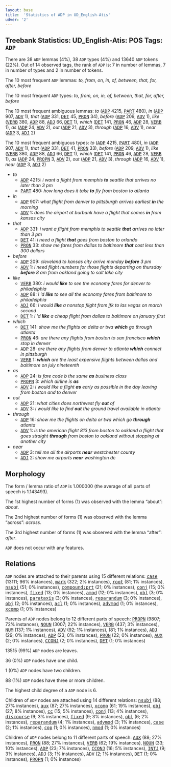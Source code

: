 ```yaml
---
layout: base
title:  'Statistics of ADP in UD_English-Atis'
udver: '2'
---
```


## Treebank Statistics: UD_English-Atis: POS Tags: `ADP`

There are 38 `ADP` lemmas (4%), 38 `ADP` types (4%) and 13640 `ADP` tokens (22%).
Out of 14 observed tags, the rank of `ADP` is: 7 in number of lemmas, 7 in number of types and 2 in number of tokens.

The 10 most frequent `ADP` lemmas: <em>to, from, on, in, of, between, that, for, after, before</em>

The 10 most frequent `ADP` types:  <em>to, from, on, in, of, between, that, for, after, before</em>

The 10 most frequent ambiguous lemmas: <em>to</em> (<tt><a href="en_atis-pos-ADP.html">ADP</a></tt> 4215, <tt><a href="en_atis-pos-PART.html">PART</a></tt> 480), <em>in</em> (<tt><a href="en_atis-pos-ADP.html">ADP</a></tt> 907, <tt><a href="en_atis-pos-ADV.html">ADV</a></tt> 1), <em>that</em> (<tt><a href="en_atis-pos-ADP.html">ADP</a></tt> 331, <tt><a href="en_atis-pos-DET.html">DET</a></tt> 45, <tt><a href="en_atis-pos-PRON.html">PRON</a></tt> 34), <em>before</em> (<tt><a href="en_atis-pos-ADP.html">ADP</a></tt> 209, <tt><a href="en_atis-pos-ADV.html">ADV</a></tt> 1), <em>like</em> (<tt><a href="en_atis-pos-VERB.html">VERB</a></tt> 380, <tt><a href="en_atis-pos-ADP.html">ADP</a></tt> 88, <tt><a href="en_atis-pos-ADJ.html">ADJ</a></tt> 66, <tt><a href="en_atis-pos-DET.html">DET</a></tt> 1), <em>which</em> (<tt><a href="en_atis-pos-DET.html">DET</a></tt> 141, <tt><a href="en_atis-pos-PRON.html">PRON</a></tt> 46, <tt><a href="en_atis-pos-ADP.html">ADP</a></tt> 28, <tt><a href="en_atis-pos-VERB.html">VERB</a></tt> 1), <em>as</em> (<tt><a href="en_atis-pos-ADP.html">ADP</a></tt> 24, <tt><a href="en_atis-pos-ADV.html">ADV</a></tt> 2), <em>out</em> (<tt><a href="en_atis-pos-ADP.html">ADP</a></tt> 21, <tt><a href="en_atis-pos-ADV.html">ADV</a></tt> 3), <em>through</em> (<tt><a href="en_atis-pos-ADP.html">ADP</a></tt> 16, <tt><a href="en_atis-pos-ADV.html">ADV</a></tt> 1), <em>near</em> (<tt><a href="en_atis-pos-ADP.html">ADP</a></tt> 3, <tt><a href="en_atis-pos-ADJ.html">ADJ</a></tt> 2)

The 10 most frequent ambiguous types:  <em>to</em> (<tt><a href="en_atis-pos-ADP.html">ADP</a></tt> 4215, <tt><a href="en_atis-pos-PART.html">PART</a></tt> 480), <em>in</em> (<tt><a href="en_atis-pos-ADP.html">ADP</a></tt> 907, <tt><a href="en_atis-pos-ADV.html">ADV</a></tt> 1), <em>that</em> (<tt><a href="en_atis-pos-ADP.html">ADP</a></tt> 331, <tt><a href="en_atis-pos-DET.html">DET</a></tt> 41, <tt><a href="en_atis-pos-PRON.html">PRON</a></tt> 33), <em>before</em> (<tt><a href="en_atis-pos-ADP.html">ADP</a></tt> 209, <tt><a href="en_atis-pos-ADV.html">ADV</a></tt> 1), <em>like</em> (<tt><a href="en_atis-pos-VERB.html">VERB</a></tt> 380, <tt><a href="en_atis-pos-ADP.html">ADP</a></tt> 88, <tt><a href="en_atis-pos-ADJ.html">ADJ</a></tt> 66, <tt><a href="en_atis-pos-DET.html">DET</a></tt> 1), <em>which</em> (<tt><a href="en_atis-pos-DET.html">DET</a></tt> 141, <tt><a href="en_atis-pos-PRON.html">PRON</a></tt> 46, <tt><a href="en_atis-pos-ADP.html">ADP</a></tt> 28, <tt><a href="en_atis-pos-VERB.html">VERB</a></tt> 1), <em>as</em> (<tt><a href="en_atis-pos-ADP.html">ADP</a></tt> 24, <tt><a href="en_atis-pos-PROPN.html">PROPN</a></tt> 3, <tt><a href="en_atis-pos-ADV.html">ADV</a></tt> 2), <em>out</em> (<tt><a href="en_atis-pos-ADP.html">ADP</a></tt> 21, <tt><a href="en_atis-pos-ADV.html">ADV</a></tt> 3), <em>through</em> (<tt><a href="en_atis-pos-ADP.html">ADP</a></tt> 16, <tt><a href="en_atis-pos-ADV.html">ADV</a></tt> 1), <em>near</em> (<tt><a href="en_atis-pos-ADP.html">ADP</a></tt> 3, <tt><a href="en_atis-pos-ADJ.html">ADJ</a></tt> 2)


* <em>to</em>
  * <tt><a href="en_atis-pos-ADP.html">ADP</a></tt> 4215: <em>i want a flight from memphis <b>to</b> seattle that arrives no later than 3 pm</em>
  * <tt><a href="en_atis-pos-PART.html">PART</a></tt> 480: <em>how long does it take <b>to</b> fly from boston to atlanta</em>
* <em>in</em>
  * <tt><a href="en_atis-pos-ADP.html">ADP</a></tt> 907: <em>what flight from denver to pittsburgh arrives earliest <b>in</b> the morning</em>
  * <tt><a href="en_atis-pos-ADV.html">ADV</a></tt> 1: <em>does the airport at burbank have a flight that comes <b>in</b> from kansas city</em>
* <em>that</em>
  * <tt><a href="en_atis-pos-ADP.html">ADP</a></tt> 331: <em>i want a flight from memphis to seattle <b>that</b> arrives no later than 3 pm</em>
  * <tt><a href="en_atis-pos-DET.html">DET</a></tt> 41: <em>i need a flight <b>that</b> goes from boston to orlando</em>
  * <tt><a href="en_atis-pos-PRON.html">PRON</a></tt> 33: <em>show me fares from dallas to baltimore <b>that</b> cost less than 300 dollars</em>
* <em>before</em>
  * <tt><a href="en_atis-pos-ADP.html">ADP</a></tt> 209: <em>cleveland to kansas city arrive monday <b>before</b> 3 pm</em>
  * <tt><a href="en_atis-pos-ADV.html">ADV</a></tt> 1: <em>i need flight numbers for those flights departing on thursday <b>before</b> 8 am from oakland going to salt lake city</em>
* <em>like</em>
  * <tt><a href="en_atis-pos-VERB.html">VERB</a></tt> 380: <em>i would <b>like</b> to see the economy fares for denver to philadelphia</em>
  * <tt><a href="en_atis-pos-ADP.html">ADP</a></tt> 88: <em>i 'd <b>like</b> to see all the economy fares from baltimore to philadelphia</em>
  * <tt><a href="en_atis-pos-ADJ.html">ADJ</a></tt> 66: <em>i would <b>like</b> a nonstop flight from jfk to las vegas on march second</em>
  * <tt><a href="en_atis-pos-DET.html">DET</a></tt> 1: <em>i 'd <b>like</b> a cheap flight from dallas to baltimore on january first</em>
* <em>which</em>
  * <tt><a href="en_atis-pos-DET.html">DET</a></tt> 141: <em>show me the flights on delta or twa <b>which</b> go through atlanta</em>
  * <tt><a href="en_atis-pos-PRON.html">PRON</a></tt> 46: <em>are there any flights from boston to san francisco <b>which</b> stop in denver</em>
  * <tt><a href="en_atis-pos-ADP.html">ADP</a></tt> 28: <em>are there any flights from denver to atlanta <b>which</b> connect in pittsburgh</em>
  * <tt><a href="en_atis-pos-VERB.html">VERB</a></tt> 1: <em><b>which</b> are the least expensive flights between dallas and baltimore on july nineteenth</em>
* <em>as</em>
  * <tt><a href="en_atis-pos-ADP.html">ADP</a></tt> 24: <em>is fare code b the same <b>as</b> business class</em>
  * <tt><a href="en_atis-pos-PROPN.html">PROPN</a></tt> 3: <em>which airline is <b>as</b></em>
  * <tt><a href="en_atis-pos-ADV.html">ADV</a></tt> 2: <em>i would like a flight <b>as</b> early as possible in the day leaving from boston and to denver</em>
* <em>out</em>
  * <tt><a href="en_atis-pos-ADP.html">ADP</a></tt> 21: <em>what cities does northwest fly <b>out</b> of</em>
  * <tt><a href="en_atis-pos-ADV.html">ADV</a></tt> 3: <em>i would like to find <b>out</b> the ground travel available in atlanta</em>
* <em>through</em>
  * <tt><a href="en_atis-pos-ADP.html">ADP</a></tt> 16: <em>show me the flights on delta or twa which go <b>through</b> atlanta</em>
  * <tt><a href="en_atis-pos-ADV.html">ADV</a></tt> 1: <em>is the american flight 813 from boston to oakland a flight that goes straight <b>through</b> from boston to oakland without stopping at another city</em>
* <em>near</em>
  * <tt><a href="en_atis-pos-ADP.html">ADP</a></tt> 3: <em>tell me all the airports <b>near</b> westchester county</em>
  * <tt><a href="en_atis-pos-ADJ.html">ADJ</a></tt> 2: <em>show me airports <b>near</b> washington dc</em>

## Morphology

The form / lemma ratio of `ADP` is 1.000000 (the average of all parts of speech is 1.143493).

The 1st highest number of forms (1) was observed with the lemma “about”: <em>about</em>.

The 2nd highest number of forms (1) was observed with the lemma “across”: <em>across</em>.

The 3rd highest number of forms (1) was observed with the lemma “after”: <em>after</em>.

`ADP` does not occur with any features.


## Relations

`ADP` nodes are attached to their parents using 15 different relations: <tt><a href="en_atis-dep-case.html">case</a></tt> (13111; 96% instances), <tt><a href="en_atis-dep-mark.html">mark</a></tt> (322; 2% instances), <tt><a href="en_atis-dep-root.html">root</a></tt> (81; 1% instances), <tt><a href="en_atis-dep-nsubj.html">nsubj</a></tt> (51; 0% instances), <tt><a href="en_atis-dep-compound-prt.html">compound:prt</a></tt> (21; 0% instances), <tt><a href="en_atis-dep-conj.html">conj</a></tt> (15; 0% instances), <tt><a href="en_atis-dep-fixed.html">fixed</a></tt> (13; 0% instances), <tt><a href="en_atis-dep-amod.html">amod</a></tt> (12; 0% instances), <tt><a href="en_atis-dep-obl.html">obl</a></tt> (3; 0% instances), <tt><a href="en_atis-dep-parataxis.html">parataxis</a></tt> (3; 0% instances), <tt><a href="en_atis-dep-reparandum.html">reparandum</a></tt> (3; 0% instances), <tt><a href="en_atis-dep-obj.html">obj</a></tt> (2; 0% instances), <tt><a href="en_atis-dep-acl.html">acl</a></tt> (1; 0% instances), <tt><a href="en_atis-dep-advmod.html">advmod</a></tt> (1; 0% instances), <tt><a href="en_atis-dep-xcomp.html">xcomp</a></tt> (1; 0% instances)

Parents of `ADP` nodes belong to 12 different parts of speech: <tt><a href="en_atis-pos-PROPN.html">PROPN</a></tt> (9807; 72% instances), <tt><a href="en_atis-pos-NOUN.html">NOUN</a></tt> (3007; 22% instances), <tt><a href="en_atis-pos-VERB.html">VERB</a></tt> (437; 3% instances), <tt><a href="en_atis-pos-NUM.html">NUM</a></tt> (137; 1% instances), <tt><a href="en_atis-pos-ADV.html">ADV</a></tt> (92; 1% instances),  (81; 1% instances), <tt><a href="en_atis-pos-ADJ.html">ADJ</a></tt> (29; 0% instances), <tt><a href="en_atis-pos-ADP.html">ADP</a></tt> (23; 0% instances), <tt><a href="en_atis-pos-PRON.html">PRON</a></tt> (22; 0% instances), <tt><a href="en_atis-pos-AUX.html">AUX</a></tt> (2; 0% instances), <tt><a href="en_atis-pos-CCONJ.html">CCONJ</a></tt> (2; 0% instances), <tt><a href="en_atis-pos-DET.html">DET</a></tt> (1; 0% instances)

13515 (99%) `ADP` nodes are leaves.

36 (0%) `ADP` nodes have one child.

1 (0%) `ADP` nodes have two children.

88 (1%) `ADP` nodes have three or more children.

The highest child degree of a `ADP` node is 6.

Children of `ADP` nodes are attached using 14 different relations: <tt><a href="en_atis-dep-nsubj.html">nsubj</a></tt> (88; 27% instances), <tt><a href="en_atis-dep-aux.html">aux</a></tt> (87; 27% instances), <tt><a href="en_atis-dep-xcomp.html">xcomp</a></tt> (61; 19% instances), <tt><a href="en_atis-dep-obj.html">obj</a></tt> (27; 8% instances), <tt><a href="en_atis-dep-cc.html">cc</a></tt> (15; 5% instances), <tt><a href="en_atis-dep-conj.html">conj</a></tt> (13; 4% instances), <tt><a href="en_atis-dep-discourse.html">discourse</a></tt> (9; 3% instances), <tt><a href="en_atis-dep-fixed.html">fixed</a></tt> (9; 3% instances), <tt><a href="en_atis-dep-obl.html">obl</a></tt> (6; 2% instances), <tt><a href="en_atis-dep-reparandum.html">reparandum</a></tt> (4; 1% instances), <tt><a href="en_atis-dep-advmod.html">advmod</a></tt> (3; 1% instances), <tt><a href="en_atis-dep-case.html">case</a></tt> (2; 1% instances), <tt><a href="en_atis-dep-cop.html">cop</a></tt> (1; 0% instances), <tt><a href="en_atis-dep-nmod.html">nmod</a></tt> (1; 0% instances)

Children of `ADP` nodes belong to 11 different parts of speech: <tt><a href="en_atis-pos-AUX.html">AUX</a></tt> (88; 27% instances), <tt><a href="en_atis-pos-PRON.html">PRON</a></tt> (88; 27% instances), <tt><a href="en_atis-pos-VERB.html">VERB</a></tt> (62; 19% instances), <tt><a href="en_atis-pos-NOUN.html">NOUN</a></tt> (33; 10% instances), <tt><a href="en_atis-pos-ADP.html">ADP</a></tt> (23; 7% instances), <tt><a href="en_atis-pos-CCONJ.html">CCONJ</a></tt> (16; 5% instances), <tt><a href="en_atis-pos-INTJ.html">INTJ</a></tt> (9; 3% instances), <tt><a href="en_atis-pos-ADJ.html">ADJ</a></tt> (3; 1% instances), <tt><a href="en_atis-pos-ADV.html">ADV</a></tt> (2; 1% instances), <tt><a href="en_atis-pos-DET.html">DET</a></tt> (1; 0% instances), <tt><a href="en_atis-pos-PROPN.html">PROPN</a></tt> (1; 0% instances)

